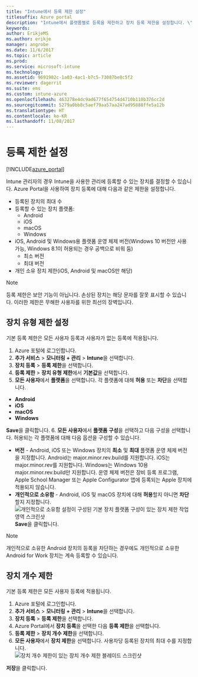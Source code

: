 ```yaml
---
title: "Intune에서 등록 제한 설정"
titlesuffix: Azure portal
description: "Intune에서 플랫폼별로 등록을 제한하고 장치 등록 제한을 설정합니다. \""
keywords: 
author: ErikjeMS
ms.author: erikje
manager: angrobe
ms.date: 11/6/2017
ms.topic: article
ms.prod: 
ms.service: microsoft-intune
ms.technology: 
ms.assetid: 9691982c-1a03-4ac1-b7c5-73087be8c5f2
ms.reviewer: dagerrit
ms.suite: ems
ms.custom: intune-azure
ms.openlocfilehash: 463278e4dc9ad677f654754d4710b110b376cc2d
ms.sourcegitcommit: 5279a0bb8c5aef79aa57aa247ad95888ffe5a12b
ms.translationtype: HT
ms.contentlocale: ko-KR
ms.lasthandoff: 11/08/2017
---
```

# <a name="set-enrollment-restrictions"></a>등록 제한 설정

[!INCLUDE[azure_portal](./includes/azure_portal.md)]

Intune 관리자의 경우 Intune을 사용한 관리에 등록할 수 있는 장치를 결정할 수 있습니다. Azure Portal을 사용하여 장치 등록에 대해 다음과 같은 제한을 설정합니다.

- 등록된 장치의 최대 수
- 등록할 수 있는 장치 플랫폼:
  - Android
  - iOS
  - macOS
  - Windows
- iOS, Android 및 Windows용 플랫폼 운영 체제 버전(Windows 10 버전만 사용 가능, Windows 8.1이 허용되는 경우 공백으로 비워 둠)
  - 최소 버전
  - 최대 버전
- 개인 소유 장치 제한(iOS, Android 및 macOS만 해당)

>[!NOTE]
>등록 제한은 보안 기능이 아닙니다. 손상된 장치는 해당 문자를 잘못 표시할 수 있습니다. 이러한 제한은 무해한 사용자를 위한 최선의 장벽입니다.

## <a name="set-device-type-restrictions"></a>장치 유형 제한 설정
기본 등록 제한은 모든 사용자 등록과 사용자가 없는 등록에 적용됩니다.
1. Azure 포털에 로그인합니다.
2. **추가 서비스** > **모니터링 + 관리** > **Intune**을 선택합니다.
3. **장치 등록** > **등록 제한**을 선택합니다.
4. **등록 제한** > **장치 유형 제한**에서 **기본값**을 선택합니다.
5. **모든 사용자**에서 **플랫폼**을 선택합니다. 각 플랫폼에 대해 **허용** 또는 **차단**을 선택합니다.
  - **Android**
  - **iOS**
  - **macOS**
  - **Windows**

  **Save**을 클릭합니다.
6. **모든 사용자**에서 **플랫폼 구성**을 선택하고 다음 구성을 선택합니다. 허용되는 각 플랫폼에 대해 다음 옵션을 구성할 수 있습니다.
  - **버전** - Android, iOS 또는 Windows 장치의 **최소** 및 **최대** 플랫폼 운영 체제 버전을 지정합니다. Android는 major.minor.rev.build를 지원합니다. iOS는 major.minor.rev를 지원합니다. Windows는 Windows 10용 major.minor.rev.build만 지원합니다. 운영 체제 버전은 장비 등록 프로그램, Apple School Manager 또는 Apple Configurator 앱에 등록되는 Apple 장치에 적용되지 않습니다. 
  - **개인적으로 소유함** - Android, iOS 및 macOS 장치에 대해 **허용**할지 아니면 **차단**할지 지정합니다.
  ![개인적으로 소유함 설정이 구성된 기본 장치 플랫폼 구성이 있는 장치 제한 작업 영역 스크린샷](media/device-restrictions-platform-configurations.png)
  **Save**을 클릭합니다.

>[!NOTE]
>개인적으로 소유한 Android 장치의 등록을 차단하는 경우에도 개인적으로 소유한 Android for Work 장치는 계속 등록할 수 있습니다.

## <a name="set-device-limit-restrictions"></a>장치 개수 제한
기본 등록 제한은 모든 사용자 등록에 적용됩니다.
1. Azure 포털에 로그인합니다.
2. **추가 서비스** > **모니터링 + 관리** > **Intune**을 선택합니다.
3. **장치 등록** > **등록 제한**을 선택합니다.
4. Azure Portal에서 **장치 등록**을 선택한 다음 **등록 제한**을 선택합니다.
5. **등록 제한** > **장치 개수 제한**을 선택합니다.
6. **모든 사용자**에서 **장치 제한**을 선택합니다. 사용자당 등록된 장치의 최대 수를 지정합니다.  
![장치 개수 제한이 있는 장치 개수 제한 블레이드 스크린샷](./media/device-restrictions-limit.png)

  **저장**을 클릭합니다.

